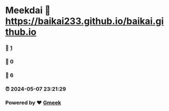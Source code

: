 # Meekdai :link: https://baikai233.github.io/baikai.github.io 
### :page_facing_up: [1](https://baikai233.github.io/baikai.github.io/tag.html) 
### :speech_balloon: 0 
### :hibiscus: 6 
### :alarm_clock: 2024-05-07 23:21:29 
### Powered by :heart: [Gmeek](https://github.com/Meekdai/Gmeek)
